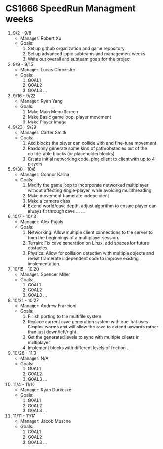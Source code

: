 # CS1666 SpeedRun Managment weeks

1. 9/2 - 9/8
	* Manager: Robert Xu
	* Goals:
		1. Set up github organization and game repository
		1. Set up advanced topic subteams and management weeks
		1. Write out overall and subteam goals for the project
1. 9/9 - 9/15
	* Manager: Lucas Chronister
	* Goals:
		1. GOAL1
		1. GOAL2
		1. GOAL3
		...
1. 9/16 - 9/22
	* Manager: Ryan Yang
	* Goals:
		1. Make Main Menu Screen
		1. Make Basic game loop, player movement
		1. Make Player Image
1. 9/23 - 9/29
	* Manager: Carter Smith
	* Goals:
		1. Add blocks the player can collide with and fine-tune movement
		1. Randomly generate some kind of path/obstacles out of the collide-able blocks (or placeholder blocks)
		1. Create initial networking code, ping client to client with up to 4 players
1. 9/30 - 10/6
	* Manager: Connor Kalina
	* Goals:
		1. Modify the game loop to incorporate networked multiplayer without affecting single-player, while avoiding multithreading
		1. Make movement framerate independent
		1. Make a camera class
		1. Extend world/cave depth, adjust algorithm to ensure player can always fit through cave ...
		...
1. 10/7 - 10/13
	* Manager: Alex Pujols
	* Goals:
		1. Networking: Allow multiple client connections to the server to form the beginnings of a multiplayer session. 
		1. Terrain: Fix cave generation on Linux, add spaces for future obstacles.
		1. Physics: Allow for collision detection with multiple objects and revisit framerate independent code to improve existing implementation. 
1. 10/15 - 10/20
	* Manager: Spencer Miller
	* Goals:
		1. GOAL1
		1. GOAL2
		1. GOAL3
		...
1. 10/21 - 10/27
	* Manager: Andrew Francioni
	* Goals:
		1. Finish porting to the multifile system
		1. Replace current cave generation system with one that uses Simplex worms and will allow the cave to extend upwards rather than just down/left/right
		1. Get the generated levels to sync with multiple clients in multiplayer
		1. Implement blocks with different levels of friction
		...
1. 10/28 - 11/3
	* Manager: N/A
	* Goals:
		1. GOAL1
		1. GOAL2
		1. GOAL3
		...
1. 11/4 - 11/10
	* Manager: Ryan Durkoske
	* Goals:
		1. GOAL1
		1. GOAL2
		1. GOAL3
		...
1. 11/11 - 11/17
	* Manager: Jacob Musone
	* Goals:
		1. GOAL1
		1. GOAL2
		1. GOAL3
		...		
